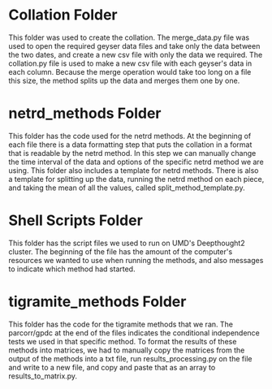 # Collation Folder
This folder was used to create the collation. The merge_data.py file was used to open the required geyser data files and take only the data between the two dates, and create a new csv file with only the data we required. The collation.py file is used to make a new csv file with each geyser's data in each column. Because the merge operation would take too long on a file this size, the method splits up the data and merges them one by one.

# netrd_methods Folder
This folder has the code used for the netrd methods. At the beginning of each file there is a data formatting step that puts the collation in a format that is readable by the netrd method. In this step we can manually change the time interval of the data and options of the specific netrd method we are using. This folder also includes a template for netrd methods. There is also a template for splitting up the data, running the netrd method on each piece, and taking the mean of all the values, called split_method_template.py.

# Shell Scripts Folder
This folder has the script files we used to run on UMD's Deepthought2 cluster. The beginning of the file has the amount of the computer's resources we wanted to use when running the methods, and also messages to indicate which method had started.

# tigramite_methods Folder
This folder has the code for the tigramite methods that we ran. The parcorr/gpdc at the end of the files indicates the conditional independence tests we used in that specific method. To format the results of these methods into matrices, we had to manually copy the matrices from the output of the methods into a txt file, run results_processing.py on the file and write to a new file, and copy and paste that as an array to results_to_matrix.py.
